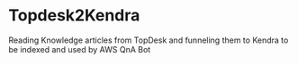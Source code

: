 # Topdesk2Kendra
Reading Knowledge articles from TopDesk and funneling them to Kendra to be indexed and used by AWS QnA Bot

